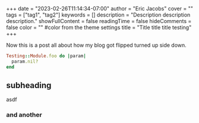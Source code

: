 +++
date = "2023-02-26T11:14:34-07:00"
author = "Eric Jacobs"
cover = ""
tags = ["tag1", "tag2"]
keywords = []
description = "Description description description."
showFullContent = false
readingTime = false
hideComments = false
color = "" #color from the theme settings
title = "Title title title testing"
+++

Now this is a post all about how my blog got flipped turned up side down.

```ruby
Testing::Module.foo do |param|
  param.nil?
end
```

## subheading

asdf

### and another
